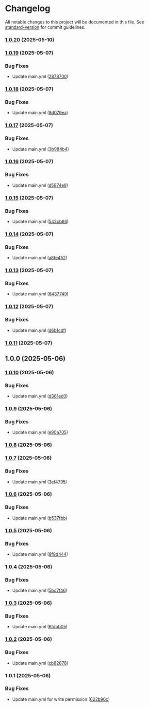 # Changelog

All notable changes to this project will be documented in this file. See [standard-version](https://github.com/conventional-changelog/standard-version) for commit guidelines.

### [1.0.20](https://github.com/Slimcent/Penguis_Classifier/compare/v1.0.19...v1.0.20) (2025-05-10)

### [1.0.19](https://github.com/Slimcent/Penguis_Classifier/compare/v1.0.18...v1.0.19) (2025-05-07)


### Bug Fixes

* Update main.yml ([2878700](https://github.com/Slimcent/Penguis_Classifier/commit/2878700fc4ac2b46534c075698a62c4b274b5f35))

### [1.0.18](https://github.com/Slimcent/Penguis_Classifier/compare/v1.0.17...v1.0.18) (2025-05-07)


### Bug Fixes

* Update main.yml ([8d079ea](https://github.com/Slimcent/Penguis_Classifier/commit/8d079eac993ac6c920436b6407f0abc9ff0a6772))

### [1.0.17](https://github.com/Slimcent/Penguis_Classifier/compare/v1.0.16...v1.0.17) (2025-05-07)


### Bug Fixes

* Update main.yml ([3b984b4](https://github.com/Slimcent/Penguis_Classifier/commit/3b984b495e8b32b42fc4cae89af0c03bfa6d25b7))

### [1.0.16](https://github.com/Slimcent/Penguis_Classifier/compare/v1.0.15...v1.0.16) (2025-05-07)


### Bug Fixes

* Update main.yml ([d5874e9](https://github.com/Slimcent/Penguis_Classifier/commit/d5874e9742e3233df4c6764a015df75e395844b7))

### [1.0.15](https://github.com/Slimcent/Penguis_Classifier/compare/v1.0.14...v1.0.15) (2025-05-07)


### Bug Fixes

* Update main.yml ([543cb86](https://github.com/Slimcent/Penguis_Classifier/commit/543cb86cf8f15f0aa29afb72aa5b7d0704a94e87))

### [1.0.14](https://github.com/Slimcent/Penguis_Classifier/compare/v1.0.13...v1.0.14) (2025-05-07)


### Bug Fixes

* Update main.yml ([a8fe452](https://github.com/Slimcent/Penguis_Classifier/commit/a8fe4521ab760b2ea45a82f980f407912eaaf3d2))

### [1.0.13](https://github.com/Slimcent/Penguis_Classifier/compare/v1.0.12...v1.0.13) (2025-05-07)


### Bug Fixes

* Update main.yml ([6437749](https://github.com/Slimcent/Penguis_Classifier/commit/6437749850f28501f05ce7fe408196306c3336af))

### [1.0.12](https://github.com/Slimcent/Penguis_Classifier/compare/v1.0.11...v1.0.12) (2025-05-07)


### Bug Fixes

* Update main.yml ([d6b1cdf](https://github.com/Slimcent/Penguis_Classifier/commit/d6b1cdfc923b45f0d2f7be4a9190acf56a74ac21))

### [1.0.11](https://github.com/Slimcent/Penguis_Classifier/compare/v1.0.10...v1.0.11) (2025-05-07)

## 1.0.0 (2025-05-06)

### [1.0.10](https://github.com/Slimcent/Penguis_Classifier/compare/v1.0.9...v1.0.10) (2025-05-06)


### Bug Fixes

* Update main.yml ([d361ed0](https://github.com/Slimcent/Penguis_Classifier/commit/d361ed0fe119918146295ed792b87352cd16e416))

### [1.0.9](https://github.com/Slimcent/Penguis_Classifier/compare/v1.0.8...v1.0.9) (2025-05-06)


### Bug Fixes

* Update main.yml ([e90a705](https://github.com/Slimcent/Penguis_Classifier/commit/e90a705d125bddd0146bebbbb52b46cdb3ea35ce))

### [1.0.8](https://github.com/Slimcent/Penguis_Classifier/compare/v1.0.7...v1.0.8) (2025-05-06)

### [1.0.7](https://github.com/Slimcent/Penguis_Classifier/compare/v1.0.6...v1.0.7) (2025-05-06)


### Bug Fixes

* Update main.yml ([3ef4795](https://github.com/Slimcent/Penguis_Classifier/commit/3ef47952cb346efe6bd92285db381d17b67e5029))

### [1.0.6](https://github.com/Slimcent/Penguis_Classifier/compare/v1.0.5...v1.0.6) (2025-05-06)


### Bug Fixes

* Update main.yml ([b537fbb](https://github.com/Slimcent/Penguis_Classifier/commit/b537fbb301426fa77928702ebeff6ab53cb5b8fc))

### [1.0.5](https://github.com/Slimcent/Penguis_Classifier/compare/v1.0.4...v1.0.5) (2025-05-06)


### Bug Fixes

* Update main.yml ([8f9d444](https://github.com/Slimcent/Penguis_Classifier/commit/8f9d444034595cc207b4d3da0fc1d990d875705c))

### [1.0.4](https://github.com/Slimcent/Penguis_Classifier/compare/v1.0.3...v1.0.4) (2025-05-06)


### Bug Fixes

* Update main.yml ([5bd7f46](https://github.com/Slimcent/Penguis_Classifier/commit/5bd7f4644b17ba5d487d37ea7fca1c6fa0d7d889))

### [1.0.3](https://github.com/Slimcent/Penguis_Classifier/compare/v1.0.2...v1.0.3) (2025-05-06)


### Bug Fixes

* Update main.yml ([6fdbb05](https://github.com/Slimcent/Penguis_Classifier/commit/6fdbb05a1f0dde04be16a58c6e72ec73917ae727))

### [1.0.2](https://github.com/Slimcent/Penguis_Classifier/compare/v1.0.1...v1.0.2) (2025-05-06)


### Bug Fixes

* Update main.yml ([cb82878](https://github.com/Slimcent/Penguis_Classifier/commit/cb82878e27b5b439d717f06cba598260a3bf1dbc))

### 1.0.1 (2025-05-06)


### Bug Fixes

* Update main.yml for write permission ([622b90c](https://github.com/Slimcent/Penguis_Classifier/commit/622b90cfafd8128478238924cff509c458aeab04))
